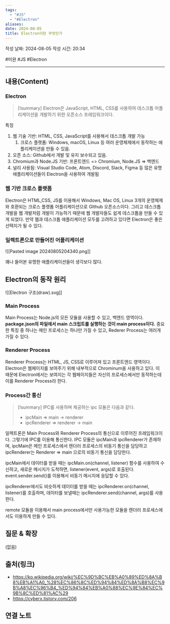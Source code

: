 ```yaml
---
tags:
  - "#JS"
  - "#Electron"
aliases: 
date: 2024-08-05
title: Electron이란 무엇인가
---
```

작성 날짜: 2024-08-05
작성 시간: 20:34

#미완 #JS #Electron 

----
## 내용(Content)

### Electron

>[!summary]
>Electron은 JavaScript, HTML, CSS를 사용하여 데스크톱 어플리케이션을 개발하기 위한 오픈소스 프레임워크이다.

특징
1. 웹 기술 기반: HTML, CSS, JavaScript를 사용해서 데스크톱 개발 가능
	1. 크로스 플랫폼: Windows, macOS, Linux 등 여러 운영체제에서 동작하는 애플리케이션을 만들 수 있음.
2. 오픈 소스: Github에서 개발 및 유지 보수되고 있음.
3. Chromium과 Node.JS 기반: 프론트엔드 => Chromium, Node.JS => 백엔드
4. 널리 사용됨: Visual Studio Code, Atom, Discord, Slack, Figma 등 많은 유명 애플리케이션들이 Electron을 사용하여 개발됨

### 웹 기반 크로스 플랫폼

Electron은 HTML,CSS, JS를 이용해서 Windows, Mac OS, Linux 3개의 운영체제와 호환되는 크로스 플랫폼 어플리케이션으로 GIthub 오픈소스이다. 그리고 데스크톱 개발을 웹 개발처럼 개발이 가능하기 때문에 웹 개발자들도 쉽게 데스크톱을 만들 수 있게 되었다. 만약 웹과 데스크톱 애플리케이션 모두를 고려하고 있다면 Electron은 좋은 선택지가 될 수 있다.

### 일렉트론으로 만들어진 어플리케이션


![[Pasted image 20240805204340.png]]

꽤나 들어본 유명한 애플리케이션들이 생각보다 많다.

## Electron의 동작 원리

![[Electron 구조(draw).svg]]

### Main Process

Main Process는 Node.js의 모든 모듈을 사용할 수 있고, 백엔드 영역이다. **package.json의 파일에서 main 스크립트를 실행하는 것이 main process이다.**
중요한 특징 중 하나는 메인 프로세스는 하나만 가질 수 있고, Rederer Process는 여러개 가질 수 있다.

### Renderer Process

Renderer Process는 HTML, JS, CSS로 이루어져 있고 프론트엔드 영역이다. Electron은 웹페이지를 보여주기 위해 내부적으로 Chrominum을 사용하고 있다.  이 때문에 Electron에서는 보여지는 각 웹페이지들은 자신의 프로세스에서만 동작하는데 이를 Renderer Process라 한다. 

### Process간 통신

>[!summary]
>IPC를 사용하며 제공하는 ipc 모듈은 다음과 같다.
>- ipcMain => main -> renderer
>- ipcRenderer => renderer -> main


일렉트론은 Main Process와 Renderer Process의 통신으로 이루어진 프레임워크이다. 그렇기에 IPC를 이용해 통신한다. IPC 모듈은 ipcMain과 ipcRenderer가 존재하며, ipcMain은 메인 프로세스에서 렌더러 프로세스의 비동기 통신을 담당하고 ipcRenderer는 Renderer => main  으로의 비동기 통신을 담당한다. 

ipcMain에서 데이터를 받을 때는 ipcMain.on(channel, listener) 함수를 사용하여 수신하고, 새로운 메시지가 도착하면, listener(event, args)로 호출된다. event.sender.send()를 이용해서 비동기 메시지에 응답할 수 있다.

ipcRenderer에서도 비슷하게 데이터를 받을 때는 ipcRenderer.on(channel, listener)를 호출하며, 데이터를 보낼때는 ipcRenderer.send(channel, args)를 사용한다.

remote 모듈을 이용해서 main process에서만 사용가능한 모듈을 렌더러 프로세스에서도 이용하게 만들 수 있다.
## 질문 & 확장

(없음)

## 출처(링크)

- https://ko.wikipedia.org/wiki/%EC%9D%BC%EB%A0%89%ED%8A%B8%EB%A1%A0_%28%EC%86%8C%ED%94%84%ED%8A%B8%EC%9B%A8%EC%96%B4_%ED%94%84%EB%A0%88%EC%9E%84%EC%9B%8C%ED%81%AC%29
- https://cyberx.tistory.com/206
## 연결 노트










